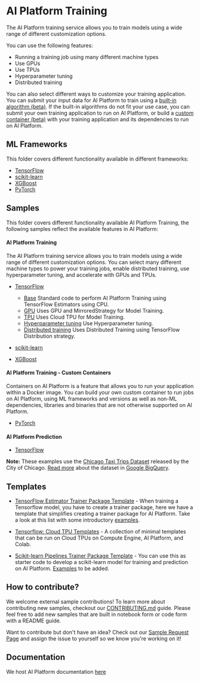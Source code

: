# AI Platform Training

The AI Platform training service allows you to train models using a wide range of different customization options.

You can use the following features:

 - Running a training job using many different machine types
 - Use GPUs
 - Use TPUs
 - Hyperparameter tuning
 - Distributed training

You can also select different ways to customize your training application. You can submit your input data for AI 
Platform to train using a [built-in algorithm (beta)](https://cloud.google.com/ml-engine/docs/algorithms/).
If the built-in algorithms do not fit your use case, you can submit your own training application to run on AI Platform, 
or build a [custom container (beta)](https://cloud.google.com/ml-engine/docs/custom-containers) with your training application and its dependencies to run on AI Platform.

ML Frameworks
-------------

This folder covers different functionality available in different frameworks:

 - [TensorFlow](https://www.tensorflow.org)
 - [scikit-learn](https://www.scikit-learn.org)
 - [XGBoost](https://github.com/dmlc/xgboost)
 - [PyTorch](https://www.pytorch.org)

Samples
-------------

This folder covers different functionality available AI Platform Training, the following samples reflect the available 
features in AI Platform:

#### AI Platform Training

The AI Platform training service allows you to train models using a wide range of different customization options.
You can select many different machine types to power your training jobs, enable distributed training, use hyperparameter 
tuning, and accelerate with GPUs and TPUs.

 - [TensorFlow](tensorflow/structured)
     - [Base](tensorflow/structured/base) Standard code to perform AI Platform Training using TensorFlow Estimators 
              using CPU.
     - [GPU](tensorflow/structured/gpu) Uses GPU and MirroredStrategy for Model Training.
     - [TPU](tensorflow/structured/tpu) Uses Cloud TPU for Model Training.
     - [Hyperparameter tuning](tensorflow/structured/hp_tuning) Use Hyperparameter tuning.
     - [Distributed training](tensorflow/structured/distributed) Uses Distributed Training using TensorFlow 
              Distribution strategy.
     
 - [scikit-learn](sklearn/structured/)
 - [XGBoost](xgboost/structured/)
 
#### AI Platform Training - Custom Containers

Containers on AI Platform is a feature that allows you to run your application within a Docker image. You can build your own custom container to run jobs on AI Platform, using ML frameworks and versions as well as non-ML dependencies, libraries and binaries that are not otherwise supported on AI Platform.

 - [PyTorch](pytorch/structured)

#### AI Platform Prediction

 - [TensorFlow](tensorflow/structured)
 
**Note:** These examples use the [Chicago Taxi Trips Dataset](https://data.cityofchicago.org/Transportation/Taxi-Trips/wrvz-psew)
released by the City of Chicago. 
[Read more](https://cloud.google.com/bigquery/public-data/chicago-taxi) about the dataset in [Google BigQuery](https://cloud.google.com/bigquery/).


Templates
---------

* [TensorFlow Estimator Trainer Package Template](templates/tensorflow) - When training a Tensorflow model, you have to create a trainer package, here we have a template that simplifies creating a trainer package for AI Platform. Take a look at this list with some introductory [examples](tensorflow/ai-platform-template/examples/). 

* [Tensorflow: Cloud TPU Templates](templates/tensorflow/tpu) - A collection of minimal templates that can be run on Cloud TPUs on Compute Engine, AI Platform, and Colab.

* [Scikit-learn Pipelines Trainer Package Template](templates/sklearn) - You can use this as starter code to develop a scikit-learn model for training and prediction on AI Platform. [Examples](scikit-learn/template/examples) to be added.

How to contribute?
------------------

We welcome external sample contributions! To learn more about contributing new samples, checkout our [CONTRIBUTING.md](CONTRIBUTING.md) guide. Please feel free to add new samples that are built in notebook form or code form with a README guide. 

Want to contribute but don't have an idea? Check out our [Sample Request Page](https://github.com/GoogleCloudPlatform/ai-platform-samples/issues?q=is%3Aissue+is%3Aopen+label%3ASAMPLE_REQUEST) and assign the issue to yourself so we know you're working on it!

Documentation
-------------

We host AI Platform documentation [here](https://cloud.google.com/ml-engine/docs/)
